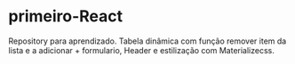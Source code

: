 # primeiro-React
Repository para aprendizado.
Tabela dinâmica com função remover item da lista e a adicionar + formulario, Header e estilização com Materializecss.
